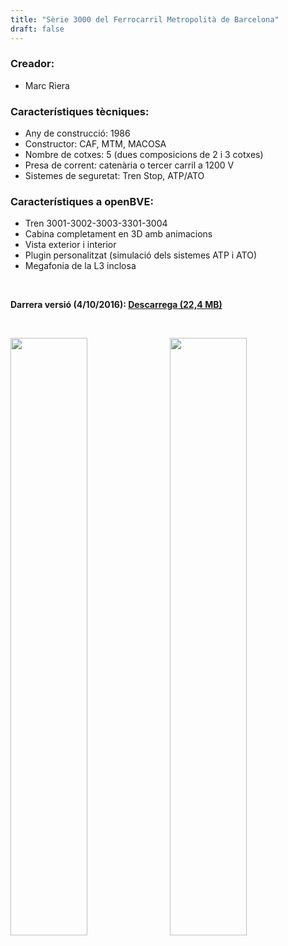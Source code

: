 ```yaml
---
title: "Sèrie 3000 del Ferrocarril Metropolità de Barcelona"
draft: false
---
```

### Creador:

* Marc Riera

### Característiques tècniques:

* Any de construcció: 1986
* Constructor: CAF, MTM, MACOSA
* Nombre de cotxes: 5 (dues composicions de 2 i 3 cotxes)
* Presa de corrent: catenària o tercer carril a 1200 V
* Sistemes de seguretat: Tren Stop, ATP/ATO

### Característiques a openBVE:

* Tren 3001-3002-3003-3301-3004
* Cabina completament en 3D amb animacions
* Vista exterior i interior
* Plugin personalitzat (simulació dels sistemes ATP i ATO)
* Megafonia de la L3 inclosa

&nbsp;

**Darrera versió (4/10/2016): <a href="https://github.com/MarcRiera/FCMB-3000/releases/download/v1.3/FCMB_3000_v1.3.obp">Descarrega (22,4 MB)</a>**

&nbsp;

<a href="https://bvebarcelona.cat/images/trens/3000/1.png" target="_blank"><img style="float: left; width: 49.5%; margin-right: 0.5%; margin-bottom: 1em;" src="https://bvebarcelona.cat/images/trens/3000/1.png" /></a><a href="https://bvebarcelona.cat/images/trens/3000/2.png" target="_blank"><img style="float: right; width: 49.5%; margin-left: 0.5%; margin-bottom: 1em;" src="https://bvebarcelona.cat/images/trens/3000/2.png" /></a>
